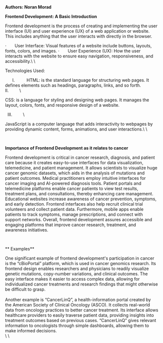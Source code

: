 **Authors: Noran Morad**

**Frontend Development: A Basic Introduction**

Frontend development is the process of creating and implementing the user interface (UI) and user experience (UX) of a web application or website. This includes anything that the user interacts with directly in the browser.

<!--[if !supportLists]-->·       <!--[endif]-->User Interface: Visual features of a website include buttons, layouts, fonts, colors, and images.

<!--[if !supportLists]-->·       <!--[endif]-->User Experience (UX): How the user interacts with the website to ensure easy navigation, responsiveness, and accessibility.\ <!--[if !supportLineBreakNewLine]-->\ <!--[endif]-->

Technologies Used:

<!--[if !supportLists]-->      I.          <!--[endif]-->HTML: is the standard language for structuring web pages. It defines elements such as headings, paragraphs, links, and so forth.

<!--[if !supportLists]-->    II.         <!--[endif]-->\
CSS: is a language for styling and designing web pages. It manages the layout, colors, fonts, and responsive design of a website.

<!--[if !supportLists]-->  III.         <!--[endif]-->\
JavaScript is a computer language that adds interactivity to webpages by providing dynamic content, forms, animations, and user interactions.\ <!--[if !supportLineBreakNewLine]-->\ <!--[endif]-->

 

**Importance of Frontend Development as it relates to cancer**

Frontend development is critical in cancer research, diagnosis, and patient care because it creates easy-to-use interfaces for data visualization, telemedicine, and patient management. It allows scientists to visualize huge cancer genomic datasets, which aids in the analysis of mutations and patient outcomes. Medical practitioners employ intuitive interfaces for cancer imaging and AI-powered diagnosis tools. Patient portals and telemedicine platforms enable cancer patients to view test results, treatment plans, and consultations, thereby enhancing care management. Educational websites increase awareness of cancer prevention, symptoms, and early detection. Frontend interfaces also help recruit clinical trial volunteers and collect patient data. Furthermore, mobile apps enable patients to track symptoms, manage prescriptions, and connect with support networks. Overall, frontend development assures accessible and engaging platforms that improve cancer research, treatment, and awareness initiatives.

 

** Examples**

One significant example of frontend development's participation in cancer is the “cBioPortal” platform, which is used in cancer genomics research. Its frontend design enables researchers and physicians to readily visualize genetic mutations, copy-number variations, and clinical outcomes. The easy interface makes it easier to access complex data, allowing for individualized cancer treatments and research findings that might otherwise be difficult to grasp.\
\
Another example is “CancerLinQ”, a health-information portal created by the American Society of Clinical Oncology (ASCO). It collects real-world data from oncology practices to better cancer treatment. Its interface allows healthcare providers to easily traverse patient data, providing insights into treatment outcomes based on previous cases. “CancerLinQ” gives relevant information to oncologists through simple dashboards, allowing them to make informed decisions.\
\ <!--[if !supportLineBreakNewLine]-->\ <!--[endif]-->

 

 
